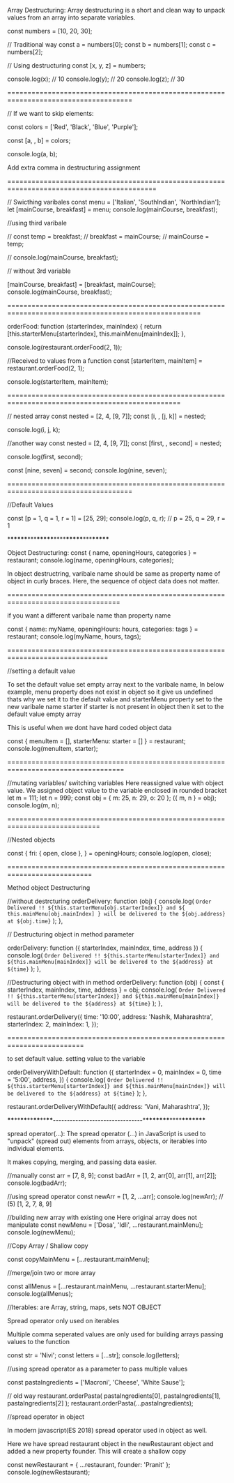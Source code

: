 Array Destructuring:
Array destructuring is a short and clean way to unpack values from an array into separate variables.

const numbers = [10, 20, 30];

// Traditional way
const a = numbers[0];
const b = numbers[1];
const c = numbers[2];

// Using destructuring
const [x, y, z] = numbers;

console.log(x); // 10
console.log(y); // 20
console.log(z); // 30

=====================================================================================

// If we want to skip elements:

const colors = ['Red', 'Black', 'Blue', 'Purple'];

const [a, , b] = colors;

console.log(a, b);

Add extra comma in destructuring assignment

===========================================================================================

// Swicthing varibales
const menu = ['Italian', 'SouthIndian', 'NorthIndian'];
let [mainCourse, breakfast] = menu;
console.log(mainCourse, breakfast);

//using third varibale

// const temp = breakfast;
// breakfast = mainCourse;
// mainCourse = temp;

// console.log(mainCourse, breakfast);

// without 3rd variable

[mainCourse, breakfast] = [breakfast, mainCourse];
console.log(mainCourse, breakfast);

======================================================================================================

orderFood: function (starterIndex, mainIndex) {
return [this.starterMenu[starterIndex], this.mainMenu[mainIndex]];
},

console.log(restaurant.orderFood(2, 1));

//Received to values from a function
const [starterItem, mainItem] = restaurant.orderFood(2, 1);

console.log(starterItem, mainItem);

=================================================================================================

// nested array
const nested = [2, 4, [9, 7]];
const [i, , [j, k]] = nested;

console.log(i, j, k);

//another way
const nested = [2, 4, [9, 7]];
const [first, , second] = nested;

console.log(first, second);

const [nine, seven] = second;
console.log(nine, seven);

=====================================================================================

//Default Values

const [p = 1, q = 1, r = 1] = [25, 29];
console.log(p, q, r); // p = 25, q = 29, r = 1

\***\*\*\*\*\***\*\*\***\*\*\*\*\***\*\*\*\***\*\*\*\*\***\*\*\***\*\*\*\*\***

Object Destructuring:
const { name, openingHours, categories } = restaurant;
console.log(name, openingHours, categories);

In object destructring, varibale name should be same as property name of object in curly braces. Here, the sequence of object data does not matter.

==================================================================================

if you want a different varibale name than property name

const { name: myName, openingHours: hours, categories: tags } = restaurant;
console.log(myName, hours, tags);

===============================================================================

//setting a default value

To set the default value set empty array next to the varibale name,
In below example, menu property does not exist in object so it give us undefined thats why we set it to the default value and starterMenu property set to the new varibale name starter if starter is not present in object then it set to the default value empty array

This is useful when we dont have hard coded object data

const { menuItem = [], starterMenu: starter = [] } = restaurant;
console.log(menuItem, starter);

===================================================================================

//mutating variables/ switching variables
Here reassigned value with object value. We assigned object value to the variable enclosed in rounded bracket
let m = 111;
let n = 999;
const obj = { m: 25, n: 29, o: 20 };
({ m, n } = obj);
console.log(m, n);

=============================================================================

//Nested objects

const {
fri: { open, close },
} = openingHours;
console.log(open, close);

===========================================================================

Method object Destructuring

//without destrcturing
orderDelivery: function (obj) {
console.log(
`Order Delivered !! ${this.starterMenu[obj.starterIndex]} and ${
        this.mainMenu[obj.mainIndex]
      } will be delivered to the ${obj.address} at ${obj.time}`
);
},

// Destructuring object in method parameter

orderDelivery: function ({ starterIndex, mainIndex, time, address }) {
console.log(
`Order Delivered !! ${this.starterMenu[starterIndex]} and ${this.mainMenu[mainIndex]} will be delivered to the ${address} at ${time}`
);
},

//Destructuring object with in method
orderDelivery: function (obj) {
const { starterIndex, mainIndex, time, address } = obj;
console.log(
`Order Delivered !! ${this.starterMenu[starterIndex]} and ${this.mainMenu[mainIndex]} will be delivered to the ${address} at ${time}`
);
},

restaurant.orderDelivery({
time: '10:00',
address: 'Nashik, Maharashtra',
starterIndex: 2,
mainIndex: 1,
});

=========================================================================

to set default value.
setting value to the variable

orderDeliveryWithDefault: function ({
starterIndex = 0,
mainIndex = 0,
time = '5:00',
address,
}) {
console.log(
`Order Delivered !! ${this.starterMenu[starterIndex]} and ${this.mainMenu[mainIndex]} will be delivered to the ${address} at ${time}`
);
},

restaurant.orderDeliveryWithDefault({
address: 'Vani, Maharashtra',
});

**\*\***\*\***\*\***\*\***\*\***\*\***\*\***--------------------------------\***\*\*\*\*\*\*\***\*\*\*\***\*\*\*\*\*\*\***

spread operator(...): The spread operator (...) in JavaScript is used to "unpack" (spread out) elements from arrays, objects, or iterables into individual elements.

It makes copying, merging, and passing data easier.

//manually
const arr = [7, 8, 9];
const badArr = [1, 2, arr[0], arr[1], arr[2]];
console.log(badArr);

//using spread operator
const newArr = [1, 2, ...arr];
console.log(newArr); // (5) [1, 2, 7, 8, 9]

//building new array with existing one
Here original array does not manipulate
const newMenu = ['Dosa', 'Idli', ...restaurant.mainMenu];
console.log(newMenu);

//Copy Array / Shallow copy

const copyMainMenu = [...restaurant.mainMenu];

//merge/join two or more array

const allMenus = [...restaurant.mainMenu, ...restaurant.starterMenu];
console.log(allMenus);

//Iterables: are Array, string, maps, sets NOT OBJECT

Spread operator only used on iterables

Multiple comma seperated values are only used for building arrays passing values to the function

const str = 'Nivi';
const letters = [...str];
console.log(letters);

//using spread operator as a parameter to pass multiple values

const pastaIngredients = ['Macroni', 'Cheese', 'White Sause'];

// old way
restaurant.orderPasta(
pastaIngredients[0],
pastaIngredients[1],
pastaIngredients[2]
);
restaurant.orderPasta(...pastaIngredients);

//spread operator in object

In modern javascript(ES 2018) spread operator used in object as well.

Here we have spread restaurant object in the newRestaurant object and added a new property founder. This will create a shallow copy

const newRestaurant = { ...restaurant, founder: 'Pranit' };
console.log(newRestaurant);
